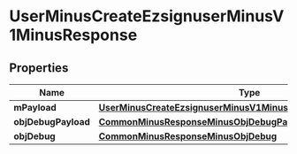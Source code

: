 
# UserMinusCreateEzsignuserMinusV1MinusResponse

## Properties
Name | Type | Description | Notes
------------ | ------------- | ------------- | -------------
**mPayload** | [**UserMinusCreateEzsignuserMinusV1MinusResponseMinusMPayload**](UserMinusCreateEzsignuserMinusV1MinusResponseMinusMPayload.md) |  | 
**objDebugPayload** | [**CommonMinusResponseMinusObjDebugPayload**](CommonMinusResponseMinusObjDebugPayload.md) |  |  [optional]
**objDebug** | [**CommonMinusResponseMinusObjDebug**](CommonMinusResponseMinusObjDebug.md) |  |  [optional]



